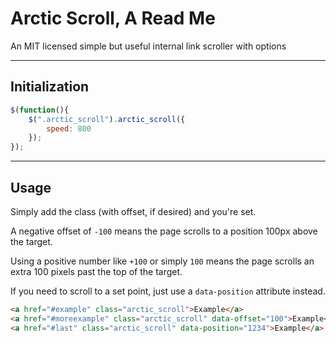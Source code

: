 # Arctic Scroll, A Read Me

An MIT licensed simple but useful internal link scroller with options

---

## Initialization

```javascript
$(function(){
    $(".arctic_scroll").arctic_scroll({
        speed: 800
    });
});
```
---

## Usage

Simply add the class (with offset, if desired) and you're set.

A negative offset of `-100` means the page scrolls to a position 100px above the target.

Using a positive number like `+100` or simply `100` means the page scrolls an extra 100 pixels past the top of the target.

If you need to scroll to a set point, just use a `data-position` attribute instead.

```html
<a href="#example" class="arctic_scroll">Example</a>
<a href="#moreexample" class="arctic_scroll" data-offset="100">Example</a>
<a href="#last" class="arctic_scroll" data-position="1234">Example</a>
```